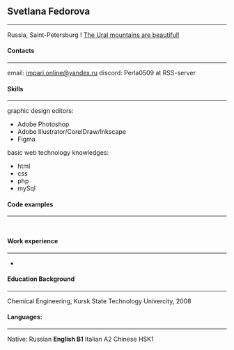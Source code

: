 ## Svetlana Fedorova
___
Russia, Saint-Petersburg
! [The Ural mountains are beautiful!](/images/ural-small.jpg "Me at Ural Mountains")
#### Contacts
___
email: <impari.online@yandex.ru>
discord: Perla0509 at RSS-server

#### Skills
___
graphic design editors: 
- Adobe Photoshop
- Adobe Illustrator/CorelDraw/Inkscape
- Figma

basic web technology knowledges: 
- html
- css
- php
- mySql

#### Code examples
___
``   ``
#### Work experience
___
-


#### Education Background
___
 Chemical Engineering, Kursk State Technology Univercity, 2008
#### Languages:
___
Native: Russian
**English B1**
Italian A2
Chinese HSK1